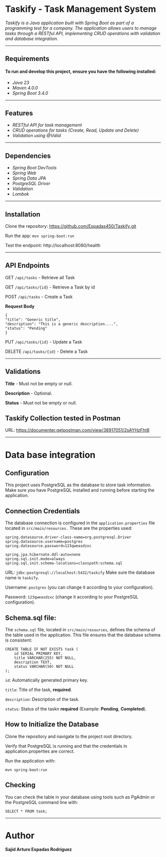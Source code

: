 # Taskify - Task Management System

*Taskify is a Java application built with Spring Boot as part of a programming test for a company. The application allows users to manage tasks through a RESTful API, implementing CRUD operations with validation and database integration.*

***

## Requirements

#### To run and develop this project, ensure you have the following installed:

- *Java 23*
- *Maven 4.0.0*
- *Spring Boot 3.4.0*
***

## Features

- *RESTful API for task management*
- *CRUD operations for tasks (Create, Read, Update and Delete)*
- *Validation using @Valid*

***

## Dependencies

- *Spring Boot DevTools*
- *Spring Web*
- *Spring Data JPA*
- *PostgreSQL Driver*
- *Validation*
- *Lombok*

***

## Installation

Clone the repository: https://github.com/Espadas450/Taskify.git

Run the app: ``mvn spring-boot:run``

Test the endpoint: http://localhost:8080/health

***

## API Endpoints

GET ```/api/tasks``` - Retrieve all Task

GET ```/api/tasks/{id}``` - Retrieve a Task by id

POST ```/api/tasks``` - Create a Task

**Request Body**

    {
    "title": "Generic title",
    "description": "This is a generic description....",
    "status": "Pending"
    }

PUT ```/api/tasks/{id}``` - Update a Task

DELETE ```/api/tasks/{id}``` - Delete a Task

***

## Validations

**Title** - Must not be empty or null.

**Description** - Optional.

**Status** - Must not be empty or null.

## Taskify Collection tested in Postman

URL: https://documenter.getpostman.com/view/38917051/2sAYHzFht8

***

# Data base integration

## Configuration

This project uses PostgreSQL as the database to store task information. Make sure you have PostgreSQL installed and running before starting the application.

## Connection Credentials

The database connection is configured in the ```application.properties``` file located in ```src/main/resources.``` These are the properties used:

```spring.datasource.url=jdbc:postgresql://localhost:5432/taskify
spring.datasource.driver-class-name=org.postgresql.Driver
spring.datasource.username=postgres
spring.datasource.password=123qweasdzxc

spring.jpa.hibernate.ddl-auto=none
spring.sql.init.mode=always
spring.sql.init.schema-locations=classpath:schema.sql
```

URL: ```jdbc:postgresql://localhost:5432/taskify``` Make sure the database name is ``taskify``.

Username: ```postgres``` (you can change it according to your configuration).

Password: ```123qweasdzxc``` (change it according to your PostgreSQL configuration).

## Schema.sql file:

The ``schema.sql`` file, located in ``src/main/resources``, defines the schema of the table used in the application. This file ensures that the database schema is consistent:

```
CREATE TABLE IF NOT EXISTS task (
    id SERIAL PRIMARY KEY,
    title VARCHAR(255) NOT NULL,
    description TEXT,
    status VARCHAR(50) NOT NULL
);
```

``id``: Automatically generated primary key.

``title``: Title of the task, **required**.

``description``: Description of the task.

``status``: Status of the taskn **required** (Example: **Pending**, **Completed**).

## How to Initialize the Database

Clone the repository and navigate to the project root directory.

Verify that PostgreSQL is running and that the credentials in application.properties are correct.

Run the application with:

``mvn spring-boot:run``

## Checking

You can check the table in your database using tools such as PgAdmin or the PostgreSQL command line with:

``SELECT * FROM task;``

***

# Author

**Sajid Arturo Espadas Rodríguez**